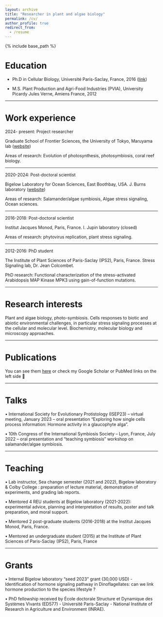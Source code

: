 ```yaml
---
layout: archive
title: "Researcher in plant and algae biology"
permalink: /cv/
author_profile: true
redirect_from:
  - /resume
---
```


{% include base_path %}

Education
======
* Ph.D in Cellular Biology, Université Paris-Saclay, France, 2016 ([link](https://theses.fr/2016SACLE010))
  
* M.S. Plant Production and Agri-Food Industries (PVIA), University Picardy Jules Verne, Amiens France, 2012

  
---

  
Work experience
======
2024- present: Project researcher

Graduate School of Frontier Sciences, the University of Tokyo, Maruyama lab ([website](https://purple149824.studio.site/EN/About))

Areas of research: Evolution of photosynthesis, photosymbiosis, coral reef biology.

---

2020-2024: Post-doctoral scientist

Bigelow Laboratory for Ocean Sciences, East Boothbay, USA. J. Burns laboratory ([website](https://www.protistsystems.org/))

Areas of research: Salamander/algae symbiosis, Algae stress signaling, Ocean sciences.

---

2016-2018: Post-doctoral scientist 

Institut Jacques Monod, Paris, France. I. Jupin laboratory (closed)

Areas of research: phytovirus replication, plant stress signaling.

---

2012-2016: PhD student

The Institute of Plant Sciences of Paris-Saclay (IPS2), Paris, France. Stress Signaling lab, Dr. Jean Colcombet.

PhD research: Functional characterization of the stress-activated Arabidopsis MAP Kinase MPK3 using
gain-of-function mutations.

---
  
Research interests
======
Plant and algae biology, photo-symbiosis. Cells responses to biotic and abiotic environmental challenges, in particular stress signaling processes at the cellular and molecular level. Biochemistry, molecular biology and microscopy approaches.

---

Publications
======
  You can see them [here](https://bgenot.github.io/publications/) or check my Google Scholar or PubMed links on the left side :scroll:

---
  
Talks
======
 • International Society for Evolutionary Protistology (ISEP23) – virtual meeting, January 2023 –
oral presentation “Exploring how single cells process information: Hormone activity in a
glaucophyte alga”.

• 10th Congress of the International Symbiosis Society – Lyon, France, July 2022 – oral
presentation and “teaching symbiosis” workshop on salamander/algae symbiosis.

---
  
Teaching
======
• Lab instructor, Sea change semester (2021 and 2022), Bigelow laboratory & Colby College :
preparation of lecture material, demonstration of experiments, and grading lab reports.

• Mentored 4 REU students at Bigelow laboratory (2021-2022): experimental advice, planning
and interpretation of results, poster and talk preparation, and moral support.

• Mentored 2 post-graduate students (2016-2018) at the Institut Jacques Monod, Paris, France.

• Mentored an undergraduate student (2015) at the Institute of Plant Sciences of Paris-Saclay
(IPS2), Paris, France

---
  
Grants
======
• Internal Bigelow laboratory “seed 2023” grant (30,000 USD) - Identification of hormone
signaling pathway in Dinoflagellates: can we link hormone production to the species lifestyle ?

• PhD fellowship received by École doctorale Structure et Dynamique des Systèmes Vivants
(ED577) - Université Paris-Saclay - National Institute of Research in Agriculture and
Environment (INRAE).
